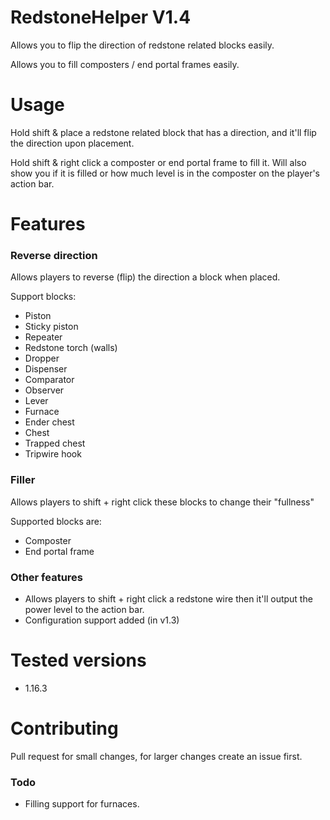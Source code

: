 # RedstoneHelper V1.4
Allows you to flip the direction of redstone related blocks easily.

Allows you to fill composters / end portal frames easily.

# Usage
Hold shift & place a redstone related block that has a direction, and it'll flip the direction upon placement.

Hold shift & right click a composter or end portal frame to fill it. Will also show you if it is filled or how much level is in the composter on the player's action bar.



# Features
### Reverse direction
Allows players to reverse (flip) the direction a block when placed.

Support blocks:
* Piston
* Sticky piston
* Repeater
* Redstone torch (walls)
* Dropper
* Dispenser
* Comparator
* Observer
* Lever
* Furnace
* Ender chest
* Chest
* Trapped chest
* Tripwire hook
### Filler
Allows players to shift + right click these blocks to change their "fullness"

Supported blocks are:
* Composter
* End portal frame

### Other features
* Allows players to shift + right click a redstone wire then it'll output the power level to the action bar.
* Configuration support added (in v1.3)

# Tested versions
* 1.16.3

# Contributing
Pull request for small changes, for larger changes create an issue first.

### Todo
* Filling support for furnaces.
